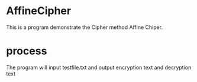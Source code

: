 # AffineCipher

This is a program demonstrate the Cipher method Affine Chiper.

# process
The program will input testfile.txt and output encryption text and decryption text
